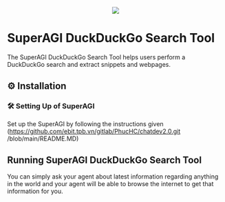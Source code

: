 <p align=center>
<a href="https://superagi.co"><img src=https://superagi.co/wp-content/uploads/2023/05/SuperAGI_icon.png></a>
</p>

# SuperAGI DuckDuckGo Search Tool

The SuperAGI DuckDuckGo Search Tool helps users perform a DuckDuckGo search and extract snippets and webpages.

## ⚙️ Installation

### 🛠 **Setting Up of SuperAGI**

Set up the SuperAGI by following the instructions given (https://github.com/ebit.tpb.vn/gitlab/PhucHC/chatdev2.0.git /blob/main/README.MD)

## Running SuperAGI DuckDuckGo Search Tool

You can simply ask your agent about latest information regarding anything in the world and your agent will be able to browse the internet to get that information for you.
